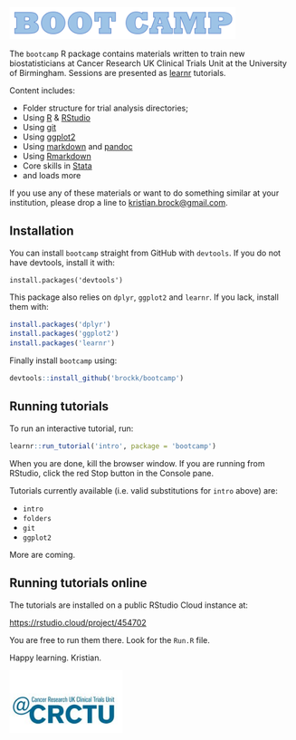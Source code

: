 
<img src="inst/images/logo.PNG" width="400">

The `bootcamp` R package contains materials written to train new
biostatisticians at Cancer Research UK Clinical Trials Unit at the
University of Birmingham. Sessions are presented as
[learnr](https://rstudio.github.io/learnr/) tutorials.

Content includes:

  - Folder structure for trial analysis directories;
  - Using [R](https://www.r-project.org/) &
    [RStudio](https://www.rstudio.com/)
  - Using [git](https://git-scm.com/)
  - Using [ggplot2](https://r4ds.had.co.nz/data-visualisation.html)
  - Using [markdown](https://en.wikipedia.org/wiki/Markdown) and
    [pandoc](https://pandoc.org/)
  - Using [Rmarkdown](https://rmarkdown.rstudio.com/)
  - Core skills in [Stata](https://www.stata.com/)
  - and loads more

If you use any of these materials or want to do something similar at
your institution, please drop a line to <kristian.brock@gmail.com>.

## Installation

You can install `bootcamp` straight from GitHub with `devtools`. If you
do not have devtools, install it with:

``` rinstall_devtools
install.packages('devtools')
```

This package also relies on `dplyr`, `ggplot2` and `learnr`. If you
lack, install them with:

``` r
install.packages('dplyr')
install.packages('ggplot2')
install.packages('learnr')
```

Finally install `bootcamp` using:

``` r
devtools::install_github('brockk/bootcamp')
```

## Running tutorials

To run an interactive tutorial, run:

``` r
learnr::run_tutorial('intro', package = 'bootcamp')
```

When you are done, kill the browser window. If you are running from
RStudio, click the red Stop button in the Console pane.

Tutorials currently available (i.e. valid substitutions for `intro`
above) are:

  - `intro`
  - `folders`
  - `git`
  - `ggplot2`

More are coming.

## Running tutorials online

The tutorials are installed on a public RStudio Cloud instance at:

<https://rstudio.cloud/project/454702>

You are free to run them there. Look for the `Run.R` file.

Happy learning. Kristian.

<img src="inst/images/crctu.jpg" width="200">
